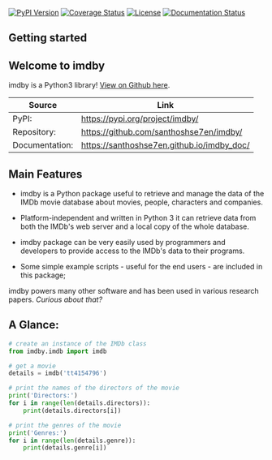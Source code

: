 [![PyPI Version](https://img.shields.io/pypi/v/imdby.svg)](https://pypi.org/project/imdby)
[![Coverage Status](https://coveralls.io/repos/github/santhoshse7en/imdby/badge.svg?branch=master)](https://coveralls.io/github/santhoshse7en/imdby?branch=master)
[![License](https://img.shields.io/pypi/l/imdby.svg)](https://pypi.python.org/pypi/imdby/)
[![Documentation Status](https://readthedocs.org/projects/pip/badge/?version=latest&style=flat)](https://santhoshse7en.github.io/imdby_doc)

## Getting started

## Welcome to imdby

imdby is a Python3 library! [View on Github here](https://github.com/santhoshse7en/imdby).

| Source         | Link                                       |
| ---            |  ---                                       |
| PyPI:          | https://pypi.org/project/imdby/            |
| Repository:    | https://github.com/santhoshse7en/imdby/    |
| Documentation: | https://santhoshse7en.github.io/imdby_doc/ |

## Main Features

* imdby is a Python package useful to retrieve and manage the data of the IMDb movie database about movies, people, characters and companies.

* Platform-independent and written in Python 3 it can retrieve data from both the IMDb's web server and a local copy of the whole database.

* imdby package can be very easily used by programmers and developers to provide access to the IMDb's data to their programs.

* Some simple example scripts - useful for the end users - are included in this package;

imdby powers many other software and has been used in various research papers. _Curious about that?_

## A Glance:

```Python
# create an instance of the IMDb class
from imdby.imdb import imdb

# get a movie
details = imdb('tt4154796')

# print the names of the directors of the movie
print('Directors:')
for i in range(len(details.directors)):
    print(details.directors[i])

# print the genres of the movie
print('Genres:')
for i in range(len(details.genre)):
    print(details.genre[i])
```
